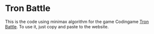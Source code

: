 # Tron Battle
This is the code using minimax algorithm for the game Codingame [Tron Battle](https://www.codingame.com/ide/puzzle/tron-battle). To use it, just copy and paste to the website.
